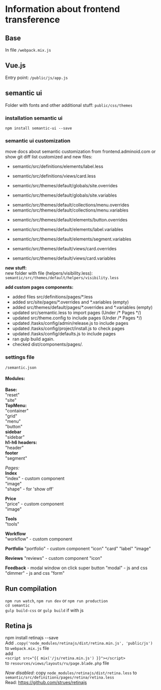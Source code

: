 # Information about frontend transference

## Base
In file `/webpack.mix.js`

## Vue.js
Entry point: `/public/js/app.js`

## semantic ui
Folder with fonts and other additional stuff:
`public/css/themes`

### installation semantic ui
```npm install semantic-ui --save```

### semantic ui customization
move docs about semantic customization from frontend.adminoid.com or show git diff
list customized and new files:
*   semantic/src/definitions/elements/label.less
-   semantic/src/definitions/views/card.less

-   semantic/src/themes/default/globals/site.overrides
-   semantic/src/themes/default/globals/site.variables

+   semantic/src/themes/default/collections/menu.overrides
+   semantic/src/themes/default/collections/menu.variables

-   semantic/src/themes/default/elements/button.overrides
*   semantic/src/themes/default/elements/label.variables
-   semantic/src/themes/default/elements/segment.variables

-   semantic/src/themes/default/views/card.overrides
-   semantic/src/themes/default/views/card.variables

**new stuff:**  
new folder with file (helpers/visibility.less):
`semantic/src/themes/default/helpers/visibility.less`  

**add custom pages components:**
- added files src/definitions/pages/*.less
- added src/site/pages/*.overrides and *.variables (empty)
- added src/themes/default/pages/*.overrides and *.variables (empty)
- updated src/semantic.less to import pages (Under /* Pages */)
- updated src/theme.config to include pages (Under /* Pages */)
- updated /tasks/config/admin/release.js to include pages
- updated /tasks/config/project/install.js to check pages
- updated /tasks/config/defaults.js to include pages
- ran gulp build again.
- checked dist/components/pages/*.*

### settings file
`/semantic.json`

#### Modules:  
**Base:**  
"reset"  
"site"  
**TopMenu:**  
"container"  
"grid"  
"menu"  
"button"  
**sidebar**  
"sidebar"  
**h1-h6 headers:**  
"header"  
**footer**  
"segment"

_Pages:_  
**Index**  
"index" - custom component  
"image"  
"shape" - for 'show off'

**Price**  
"price" - custom component  
"image"

**Tools**  
"tools"

**Workflow**  
"workflow" - custom component

**Portfolio**
"portfolio" - custom component
"icon"
"card"
"label"
"image"

**Reviews**
"reviews" - custom component
"icon"

**Feedback** - modal window on click super button
"modal" - js and css
"dimmer" - js and css
"form"

## Run compilation
`npm run watch`, `npm run dev` or `npm run production`  
`cd semantic`  
`gulp build-css` or `gulp build` if with js  

## Retina js
npm install retinajs --save  
Add `.copy('node_modules/retinajs/dist/retina.min.js', 'public/js')`  
to `webpack.mix.js` file  
add  
```<script src="{{ mix('/js/retina.min.js') }}"></script>```  
to `resources/views/layouts/ru/page.blade.php` file  

_Now disabled_:
copy `node_modules/retinajs/dist/retina.less` to `semantic/src/definitions/pages/retina/retina.less`  
Read: https://github.com/strues/retinajs